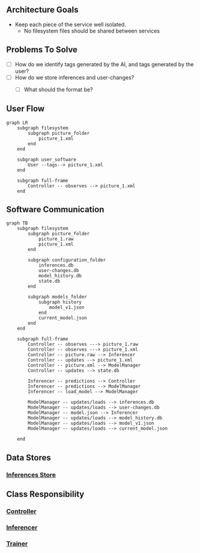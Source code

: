 
## Architecture Goals
- Keep each piece of the service well isolated.
  - No filesystem files should be shared between services

## Problems To Solve
- [ ] How do we identify tags generated by the AI, and tags generated by the user?
- [ ] How do we store inferences and user-changes? 
  - [ ] What should the format be?


## User Flow
```mermaid
graph LR
    subgraph filesystem 
        subgraph picture_folder
            picture_1.xml
        end
    end
    
    subgraph user_software 
        User --tags--> picture_1.xml
    end

    subgraph full-frame 
        Controller -- observes --> picture_1.xml
    end
```


## Software Communication
```mermaid
graph TB
    subgraph filesystem 
        subgraph picture_folder 
            picture_1.raw
            picture_1.xml
        end
        
        subgraph configuration_folder
            inferences.db
            user-changes.db
            model_history.db
            state.db
        end
        
        subgraph models_folder
            subgraph history 
                model_v1.json
            end
            current_model.json
        end
    end
    
    subgraph full-frame
        Controller -- observes ---> picture_1.raw
        Controller -- observes ---> picture_1.xml
        Controller -- picture.raw --> Inferencer
        Controller -- updates --> picture_1.xml
        Controller -- picture.xml --> ModelManager
        Controller -- updates --> state.db
        
        Inferencer -- predictions --> Controller
        Inferencer -- predictions --> ModelManager
        Inferencer -- load_model --> ModelManager
        
        ModelManager -- updates/loads --> inferences.db
        ModelManager -- updates/loads --> user-changes.db
        ModelManager -- model.json --> Inferencer
        ModelManager -- updates/loads --> model_history.db
        ModelManager -- updates/loads --> model_v1.json
        ModelManager -- updates/loads --> current_model.json
        
    end
```

## Data Stores
### [Inferences Store](Data_Stores%2FInferences.md)


## Class Responsibility
### [Controller](classes%2FController.md)
### [Inferencer](classes%2FInferencer.md)
### [Trainer](classes%2FTrainer.md)


